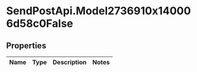 # SendPostApi.Model2736910x140006d58c0False

## Properties
Name | Type | Description | Notes
------------ | ------------- | ------------- | -------------


